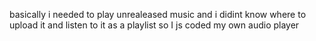 basically i needed to play unrealeased music and i didint know where to upload it and listen to it as a playlist so I js coded my own audio player
